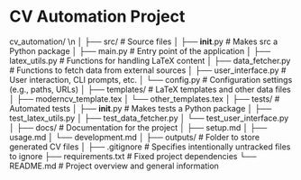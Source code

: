 # CV Automation Project

cv_automation/ \n
│
├── src/                    # Source files
│   ├── __init__.py         # Makes src a Python package
│   ├── main.py             # Entry point of the application
│   ├── latex_utils.py      # Functions for handling LaTeX content
│   ├── data_fetcher.py     # Functions to fetch data from external sources
│   ├── user_interface.py   # User interaction, CLI prompts, etc.
│   └── config.py           # Configuration settings (e.g., paths, URLs)
│
├── templates/              # LaTeX templates and other data files
│   ├── moderncv_template.tex
│   └── other_templates.tex
│
├── tests/                  # Automated tests
│   ├── __init__.py         # Makes tests a Python package
│   ├── test_latex_utils.py
│   ├── test_data_fetcher.py
│   └── test_user_interface.py
│
├── docs/                   # Documentation for the project
│   ├── setup.md
│   ├── usage.md
│   └── development.md
│
├── outputs/                # Folder to store generated CV files
│
├── .gitignore              # Specifies intentionally untracked files to ignore
├── requirements.txt        # Fixed project dependencies
└── README.md               # Project overview and general information